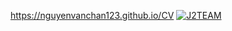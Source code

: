 <a href="https://github.com//J2TEAM/J2TEAM/raw/main/dino.gif">https://nguyenvanchan123.github.io/CV</a>
<a href="https://j2team.dev/?utm_source=github&amp;utm_medium=github_profile" rel="nofollow"><img src="/nguyenvanchan123/nguyenvanchan123/blob/main/dino.gif" alt="J2TEAM" style="max-width: 100%;"></a>
